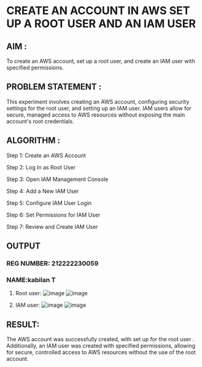 # CREATE AN ACCOUNT IN AWS SET UP A ROOT USER AND AN IAM USER
## AIM :
To create an AWS account, set up a root user, and create an IAM user with specified permissions.

## PROBLEM STATEMENT :
This experiment involves creating an AWS account, configuring security settings for the root user, and setting up an IAM user. IAM users allow for secure, managed access to AWS resources without exposing the main account's root credentials.

## ALGORITHM :
Step 1:
Create an AWS Account

Step 2:
Log In as Root User

Step 3:
Open IAM Management Console

Step 4:
Add a New IAM User

Step 5:
Configure IAM User Login

Step 6:
Set Permissions for IAM User

Step 7:
Review and Create IAM User

## OUTPUT
### REG NUMBER: 212222230059
### NAME:kabilan T
1. Root user:
![image](https://github.com/user-attachments/assets/3eba422c-b86d-45a8-b7c8-2b4778a70419)
![image](https://github.com/user-attachments/assets/883e7b93-01f6-49db-b021-b46e379e4da2)

2. IAM user:
![image](https://github.com/user-attachments/assets/31082e77-6d0a-4745-bb78-3854aa43d0a0)
![image](https://github.com/user-attachments/assets/1c42de86-1f6a-4e16-b06e-86fd14c9a399)

 
## RESULT:
The AWS account was successfully created, with set up for the root user . Additionally, an IAM user was created with specified permissions, allowing for secure, controlled access to AWS resources without the use of the root account.
 

  


